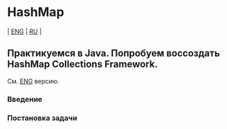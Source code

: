 # HashMap
| [ENG](https://github.com/A1eksMa/HashMap/blob/main/README.md) | [RU](https://github.com/A1eksMa/HashMap/blob/main/README_RU.md) | 

## Практикуемся в Java. Попробуем воссоздать HashMap Collections Framework.
См. [ENG](https://github.com/A1eksMa/HashMap/blob/main/README_RU.md) версию.

### Введение

### Постановка задачи
